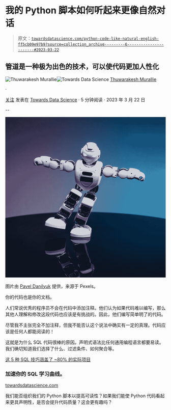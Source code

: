 # 我的 Python 脚本如何听起来更像自然对话

> 原文：[`towardsdatascience.com/python-code-like-natural-english-ff5cb09e97b9?source=collection_archive---------6-----------------------#2023-03-22`](https://towardsdatascience.com/python-code-like-natural-english-ff5cb09e97b9?source=collection_archive---------6-----------------------#2023-03-22)

## 管道是一种极为出色的技术，可以使代码更加人性化

[](https://thuwarakesh.medium.com/?source=post_page-----ff5cb09e97b9--------------------------------)![Thuwarakesh Murallie](https://thuwarakesh.medium.com/?source=post_page-----ff5cb09e97b9--------------------------------)[](https://towardsdatascience.com/?source=post_page-----ff5cb09e97b9--------------------------------)![Towards Data Science](https://towardsdatascience.com/?source=post_page-----ff5cb09e97b9--------------------------------) [Thuwarakesh Murallie](https://thuwarakesh.medium.com/?source=post_page-----ff5cb09e97b9--------------------------------)

·

[关注](https://medium.com/m/signin?actionUrl=https%3A%2F%2Fmedium.com%2F_%2Fsubscribe%2Fuser%2F93ce19993bef&operation=register&redirect=https%3A%2F%2Ftowardsdatascience.com%2Fpython-code-like-natural-english-ff5cb09e97b9&user=Thuwarakesh+Murallie&userId=93ce19993bef&source=post_page-93ce19993bef----ff5cb09e97b9---------------------post_header-----------) 发表在 [Towards Data Science](https://towardsdatascience.com/?source=post_page-----ff5cb09e97b9--------------------------------) · 5 分钟阅读 · 2023 年 3 月 22 日[](https://medium.com/m/signin?actionUrl=https%3A%2F%2Fmedium.com%2F_%2Fvote%2Ftowards-data-science%2Fff5cb09e97b9&operation=register&redirect=https%3A%2F%2Ftowardsdatascience.com%2Fpython-code-like-natural-english-ff5cb09e97b9&user=Thuwarakesh+Murallie&userId=93ce19993bef&source=-----ff5cb09e97b9---------------------clap_footer-----------)

--

[](https://medium.com/m/signin?actionUrl=https%3A%2F%2Fmedium.com%2F_%2Fbookmark%2Fp%2Fff5cb09e97b9&operation=register&redirect=https%3A%2F%2Ftowardsdatascience.com%2Fpython-code-like-natural-english-ff5cb09e97b9&source=-----ff5cb09e97b9---------------------bookmark_footer-----------)![](img/5ac47c52ddaf312fc0a3540f558cc343.png)

图片由 [Pavel Danilyuk](https://www.pexels.com/photo/close-up-shot-of-white-toy-robot-on-blue-and-pink-background-8294666/) 提供，来源于 Pexels。

你的代码也是你的文档。

人们常说优秀的程序员不会在代码中添加注释。他们认为如果代码难以编写，那么其他人理解和修改这段代码也应该是有挑战的。因此，他们编写简单明了的代码。

尽管我不主张完全不加注释，但我不能否认这个说法中确实有一定的真理。代码应该是任何人都能阅读的！

这就是为什么 SQL 代码很棒的原因。声明式语法比任何通用编程语言都要易读。我们确切知道我们选择了什么、过滤条件、如何聚合等。

[这 5 种 SQL 技巧涵盖了 ~80% 的实际项目](https://towardsdatascience.com/5-advanced-sql-techniques-for-real-life-projects-f2db9b6680e2?source=post_page-----ff5cb09e97b9--------------------------------)

### 加速你的 SQL 学习曲线。

[towardsdatascience.com](https://towardsdatascience.com/5-advanced-sql-techniques-for-real-life-projects-f2db9b6680e2?source=post_page-----ff5cb09e97b9--------------------------------)

我们能否组织我们的 Python 脚本以提高可读性？如果我们能使 Python 代码看起来更具声明性，是否会提升代码质量？这会更有趣吗？
